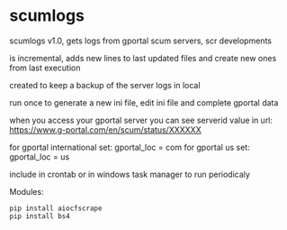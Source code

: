 # scumlogs
scumlogs v1.0, gets logs from gportal scum servers, scr developments

is incremental, adds new lines to last updated files and create new ones from last execution

created to keep a backup of the server logs in local

run once to generate a new ini file, edit ini file and complete gportal data

when you access your gportal server you can see serverid value in url: https://www.g-portal.com/en/scum/status/XXXXXX

for gportal international set: gportal_loc = com
for gportal us set: gportal_loc = us

include in crontab or in windows task manager to run periodicaly


Modules:

	pip install aiocfscrape
	pip install bs4


